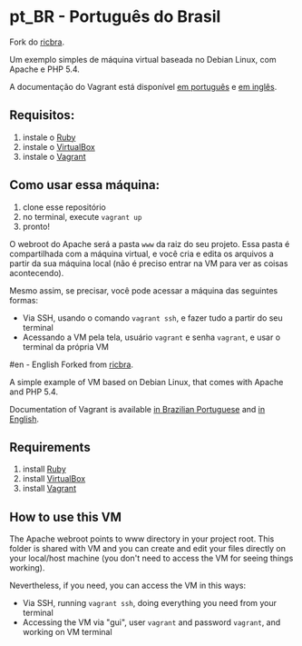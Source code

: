 # pt_BR - Português do Brasil

Fork do [ricbra](https://github.com/ricbra/php54-sandbox).

Um exemplo simples de máquina virtual baseada no Debian Linux, com Apache
e PHP 5.4.

A documentação do Vagrant está disponível
[em português](http://vagrant.rogeriopradoj.com/)
e [em inglês](http://vagrantup.com/).

## Requisitos:

1. instale o [Ruby](http://www.ruby-lang.org/en/)
2. instale o [VirtualBox](https://www.virtualbox.org/)
3. instale o [Vagrant](http://vagrantup.com/)

## Como usar essa máquina:

1. clone esse repositório
2. no terminal, execute `vagrant up`
3. pronto!

O webroot do Apache será a pasta `www` da raiz do seu projeto. Essa pasta é
compartilhada com a máquina virtual, e você cria e edita os arquivos a partir
da sua máquina local (não é preciso entrar na VM para ver as coisas
acontecendo).

Mesmo assim, se precisar, você pode acessar a máquina das seguintes formas:

* Via SSH, usando o comando `vagrant ssh`, e fazer tudo a partir do seu
  terminal
* Acessando a VM pela tela, usuário `vagrant` e senha `vagrant`, e usar o
  terminal da própria VM


#en - English
Forked from [ricbra](https://github.com/ricbra/php54-sandbox).

A simple example of VM based on Debian Linux, that comes with Apache and
PHP 5.4.

Documentation of Vagrant is available
[in Brazilian Portuguese](http://vagrantup.com/)
and [in English](http://vagrant.rogeriopradoj.com/).

## Requirements

1. install [Ruby](http://www.ruby-lang.org/en/)
2. install [VirtualBox](https://www.virtualbox.org/)
3. install [Vagrant](http://vagrantup.com/)

## How to use this VM

The Apache webroot points to www directory in your project root. This folder
is shared with VM and you can create and edit your files directly on your
local/host machine (you don't need to access the VM for seeing things working).

Nevertheless, if you need, you can access the VM in this ways:

* Via SSH, running `vagrant ssh`, doing everything you need from your terminal
* Accessing the VM via "gui", user `vagrant` and password `vagrant`, and working
  on VM terminal
